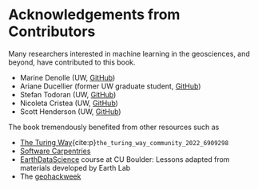 # Acknowledgements from Contributors

Many researchers interested in machine learning in the geosciences, and beyond, have contributed to this book.

- Marine Denolle (UW, [GitHub](https://github.com/mdenolle))
- Ariane Ducellier (former UW graduate student, [GitHub](https://github.com/ArianeDucellier))
- Stefan Todoran (UW, [GitHub](https://github.com/StefanTodoran))
- Nicoleta Cristea (UW, [GitHub](https://github.com/NCristea))
- Scott Henderson (UW, [GitHub](https://github.com/scottyhq))

The book tremendously benefited from other resources such as

- [The Turing Way](https://the-turing-way.netlify.app/welcome){cite:p}`the_turing_way_community_2022_6909298`
- [Software Carpentries](http://software-carpentry.org/lessons/) 
- [EarthDataScience](https://www.earthdatascience.org) course at CU Boulder: Lessons adapted from materials developed by Earth Lab
- The [geohackweek](https://geohackweek.github.io/)
